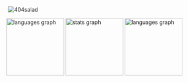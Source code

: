 <p align="left"></p>
<p>&nbsp;<img align="center" src="https://github-readme-stats.vercel.app/api?username=404salad&show_icons=true&locale=en" alt="404salad" /></p>

 <img src="https://github-readme-stats.vercel.app/api?username=404salad&theme=algolia&show_icons=true" height="150" alt="languages graph"  />
 
   <img src="https://github-readme-stats.vercel.app/api?username=404salad&hide_title=false&hide_rank=false&show_icons=true&include_all_commits=true&count_private=true&disable_animations=false&theme=algolia&locale=en&hide_border=false" height="150" alt="stats graph"  />
  <img src="https://github-readme-stats.vercel.app/api/top-langs?username=404salad&locale=en&hide_title=false&layout=compact&card_width=320&langs_count=5&theme=algolia&hide_border=false" height="150" alt="languages graph"  />
